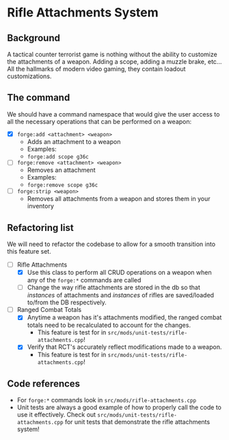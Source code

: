 # Rifle Attachments System

## Background
A tactical counter terrorist game is nothing without the ability to customize the attachments of a weapon. Adding a scope, adding a muzzle brake, etc... All the hallmarks of modern video gaming, they contain loadout customizations. 

## The command
We should have a command namespace that would give the user access to all the necessary operations that can be performed on a weapon:

- [x] `forge:add <attachment> <weapon>`
	- Adds an attachment to a weapon
	- Examples:
	- `forge:add scope g36c`
- [ ] `forge:remove <attachment> <weapon>`
	- Removes an attachment
	- Examples:
	- `forge:remove scope g36c`
- [ ] `forge:strip <weapon>`
	- Removes all attachments from a weapon and stores them in your inventory

## Refactoring list
We will need to refactor the codebase to allow for a smooth transition into this feature set.
- [ ] Rifle Attachments
	- [x] Use this class to perform all CRUD operations on a weapon when any of the `forge:*` commands are called
	- [ ] Change the way rifle attachments are stored in the db so that *instances* of attachments and *instances* of rifles are saved/loaded to/from the DB respectively.
- [ ] Ranged Combat Totals
	- [x] Anytime a weapon has it's attachments modified, the ranged combat totals need to be recalculated to account for the changes.
		- This feature is test for in `src/mods/unit-tests/rifle-attachments.cpp`!
	- [x] Verify that RCT's accurately reflect modifications made to a weapon.
		- This feature is test for in `src/mods/unit-tests/rifle-attachments.cpp`!

## Code references
- For `forge:*` commands look in `src/mods/rifle-attachments.cpp`
- Unit tests are always a good example of how to properly call the code to use it effectively. Check out `src/mods/unit-tests/rifle-attachments.cpp` for unit tests that demonstrate the rifle attachments system!

